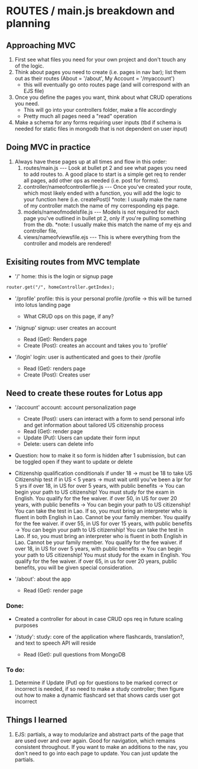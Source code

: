 # ROUTES / main.js breakdown and planning

## Approaching MVC
1. First see what files you need for your own project and don't touch any of the logic.
2. Think about pages you need to create (i.e. pages in nav bar); list them out as their routes (About = '/about', My Account = '/myaccount')
    - this will eventually go onto routes page (and will correspond with an EJS file)
3. Once you define the pages you want, think about what CRUD operations you need. 
    - This will go into your controllers folder, make a file accordingly
    - Pretty much all pages need a "read" operation
4. Make a schema for any forms requiring user inputs (tbd if schema is needed for static files in mongodb that is not dependent on user input)

## Doing MVC in practice
1. Always have these pages up at all times and flow in this order: 
    1. routes/main.js --- Look at bullet pt 2 and see what pages you need to add routes to. A good place to start is a simple get req to render all pages, add other ops as needed (i.e. post for forms).
    2. controller/nameofcontrollerfile.js --- Once you've created your route, which most likely ended with a function, you will add the logic to your function here (i.e. createPost)I *note: I usually make the name of my controller match the name of my corresponding ejs page. 
    3. models/nameofmodelsfile.js --- Models is not required for each page you've outlined in bullet pt 2, only if you're pulling something from the db. *note: I usually make this match the name of my ejs and controller file, 
    4. views/nameofviewsfile.ejs --- This is where everything from the controller and models are rendered!


## Exisiting routes from MVC template
- '/' home: this is the login or signup page 
```markdown
router.get("/", homeController.getIndex);
```
- '/profile' profile: this is your personal profile /profile -> this will be turned into lotus landing page
    - What CRUD ops on this page, if any?

- '/signup' signup: user creates an account
    - Read (Get): Renders page
    - Create (Post): creates an account and takes you to 'profile'

- '/login' login: user is authenticated and goes to their /profile
    - Read (Get): renders page
    - Create (Post): Creates user

## Need to create these routes for Lotus app
- '/account' account: account personalization page
    - Create (Post): users can interact with a form to send personal info and get information about tailored US citizenship process
    - Read (Get): render page
    - Update (Put): Users can update their form input 
    - Delete: users can delete info
- Question: how to make it so form is hidden after 1 submission, but can be toggled open if they want to update or delete
- Citizenship qualification conditionals
    if under 18 -> must be 18 to take US Citizenship test
    if in US < 5 years -> must wait until you've been a lpr for 5 yrs
    if over 18, in US for over 5 years, with public benefits -> You can begin your path to US citizenship! You must study for the exam in English. You qualify for the fee waiver.
    if over 50, in US for over 20 years, with public benefits -> You can begin your path to US citizenship! You can take the test in Lao. If so, you must bring an interpreter who is fluent in both English in Lao. Cannot be your family member. You qualify for the fee waiver.
    if over 55, in US for over 15 years, with public benefits -> You can begin your path to US citizenship! You can take the test in Lao. If so, you must bring an interpreter who is fluent in both English in Lao. Cannot be your family member. You qualify for the fee waiver.
    if over 18, in US for over 5 years, with public benefits -> You can begin your path to US citizenship! You must study for the exam in English. You qualify for the fee waiver.
    if over 65, in us for over 20 years, public benefits, you will be given special consideration.


- '/about': about the app
    - Read (Get): render page
### Done:
- Created a controller for about in case CRUD ops req in future scaling purposes


- '/study': study: core of the application where flashcards, translation?,  and text to speech API will reside
    - Read (Get): pull questions from MongoDB
### To do:
1. Determine if Update (Put) op for questions to be marked correct or incorrect is needed, if so need to make a study controller; then figure out how to make a dynamic flashcard set that shows cards user got incorrect

## Things I learned
1. EJS: partials, a way to modularize and abstract parts of the page that are used over and over again. Good for navigation, which remains consistent throughout. If you want to make an additions to the nav, you don't need to go into each page to update. You can just update the partials.

